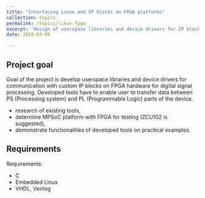 ```yaml
---
title: "Interfacing Linux and IP blocks on FPGA platforms"
collection: topics
permalink: /topics/linux-fpga
excerpt: 'Design of userspace libraries and device drivers for IP block interface.'
date: 2019-03-08

---
```


## Project goal

Goal of the project is develop userspace libraries and device drivers 
for communication with custom IP blocks on FPGA hardware for digital 
signal processing. Developed tools have to enable user to transfer data 
between PS (Processing system) and PL (Programmable Logic) parts of the 
device.

* research of existing tools,
* determine MPSoC platform with FPGA for testing (ZCU102 is suggested),
* demonstrate functionalities of developed tools on practical examples.

## Requirements

Requirements:

* C 
* Embedded Linux
* VHDL, Verilog
